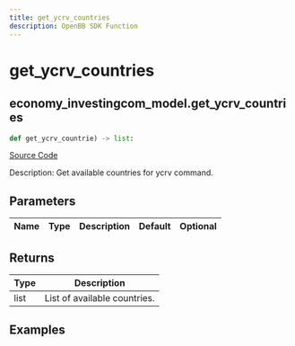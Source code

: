 ```yaml
---
title: get_ycrv_countries
description: OpenBB SDK Function
---
```

# get_ycrv_countries

## economy_investingcom_model.get_ycrv_countries

```python
def get_ycrv_countrie) -> list:
```
[Source Code](https://github.com/OpenBB-finance/OpenBBTerminal/tree/main/openbb_terminal/economy/investingcom_model.py#L275)

Description: Get available countries for ycrv command.

## Parameters

| Name | Type | Description | Default | Optional |
| ---- | ---- | ----------- | ------- | -------- |

## Returns

| Type | Description |
| ---- | ----------- |
| list | List of available countries. |

## Examples

